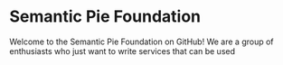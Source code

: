 # Semantic Pie Foundation

Welcome to the Semantic Pie Foundation on GitHub! We are a group of enthusiasts who just want to write services that can be used

